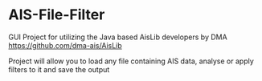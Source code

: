 # AIS-File-Filter

GUI Project for utilizing the Java based AisLib developers by DMA https://github.com/dma-ais/AisLib

Project will allow you to load any file containing AIS data, analyse or apply filters to it and save the output
